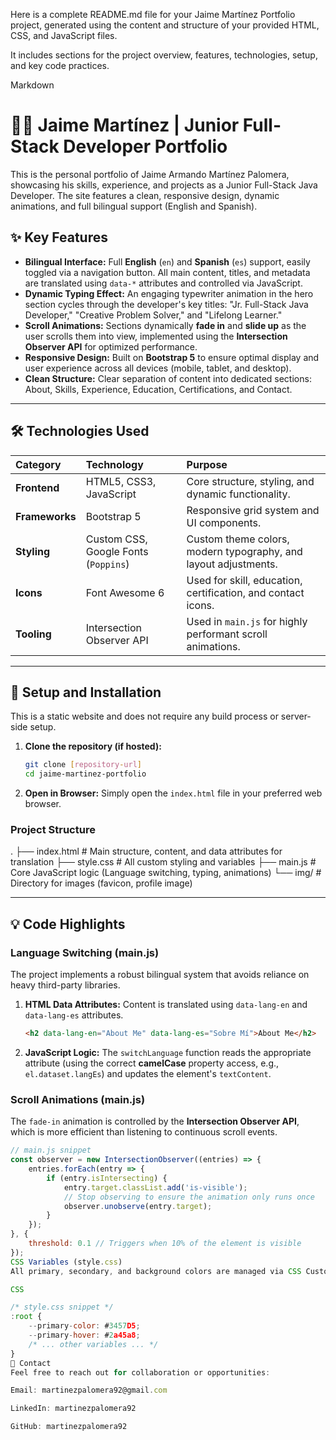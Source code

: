 Here is a complete README.md file for your Jaime Martínez Portfolio project, generated using the content and structure of your provided HTML, CSS, and JavaScript files.

It includes sections for the project overview, features, technologies, setup, and key code practices.

Markdown

# 🧑‍💻 Jaime Martínez | Junior Full-Stack Developer Portfolio

This is the personal portfolio of Jaime Armando Martínez Palomera, showcasing his skills, experience, and projects as a Junior Full-Stack Java Developer. The site features a clean, responsive design, dynamic animations, and full bilingual support (English and Spanish).

## ✨ Key Features

* **Bilingual Interface:** Full **English** (`en`) and **Spanish** (`es`) support, easily toggled via a navigation button. All main content, titles, and metadata are translated using `data-*` attributes and controlled via JavaScript.
* **Dynamic Typing Effect:** An engaging typewriter animation in the hero section cycles through the developer's key titles: "Jr. Full-Stack Java Developer," "Creative Problem Solver," and "Lifelong Learner."
* **Scroll Animations:** Sections dynamically **fade in** and **slide up** as the user scrolls them into view, implemented using the **Intersection Observer API** for optimized performance.
* **Responsive Design:** Built on **Bootstrap 5** to ensure optimal display and user experience across all devices (mobile, tablet, and desktop).
* **Clean Structure:** Clear separation of content into dedicated sections: About, Skills, Experience, Education, Certifications, and Contact.

---

## 🛠️ Technologies Used

| Category | Technology | Purpose |
| :--- | :--- | :--- |
| **Frontend** | HTML5, CSS3, JavaScript | Core structure, styling, and dynamic functionality. |
| **Frameworks** | Bootstrap 5 | Responsive grid system and UI components. |
| **Styling** | Custom CSS, Google Fonts (`Poppins`) | Custom theme colors, modern typography, and layout adjustments. |
| **Icons** | Font Awesome 6 | Used for skill, education, certification, and contact icons. |
| **Tooling** | Intersection Observer API | Used in `main.js` for highly performant scroll animations. |

---

## 🚀 Setup and Installation

This is a static website and does not require any build process or server-side setup.

1.  **Clone the repository (if hosted):**
    ```bash
    git clone [repository-url]
    cd jaime-martinez-portfolio
    ```
2.  **Open in Browser:**
    Simply open the `index.html` file in your preferred web browser.

### Project Structure

. ├── index.html # Main structure, content, and data attributes for translation ├── style.css # All custom styling and variables ├── main.js # Core JavaScript logic (Language switching, typing, animations) └── img/ # Directory for images (favicon, profile image)


---

## 💡 Code Highlights

### Language Switching (main.js)

The project implements a robust bilingual system that avoids reliance on heavy third-party libraries.

1.  **HTML Data Attributes:** Content is translated using `data-lang-en` and `data-lang-es` attributes.
    ```html
    <h2 data-lang-en="About Me" data-lang-es="Sobre Mí">About Me</h2>
    ```
2.  **JavaScript Logic:** The `switchLanguage` function reads the appropriate attribute (using the correct **camelCase** property access, e.g., `el.dataset.langEs`) and updates the element's `textContent`.

### Scroll Animations (main.js)

The `fade-in` animation is controlled by the **Intersection Observer API**, which is more efficient than listening to continuous scroll events.

```javascript
// main.js snippet
const observer = new IntersectionObserver((entries) => {
    entries.forEach(entry => {
        if (entry.isIntersecting) {
            entry.target.classList.add('is-visible');
            // Stop observing to ensure the animation only runs once
            observer.unobserve(entry.target);
        }
    });
}, {
    threshold: 0.1 // Triggers when 10% of the element is visible
});
CSS Variables (style.css)
All primary, secondary, and background colors are managed via CSS Custom Properties (:root), allowing for quick and scalable theme changes.

CSS

/* style.css snippet */
:root {
    --primary-color: #3457D5;
    --primary-hover: #2a45a8;
    /* ... other variables ... */
}
📧 Contact
Feel free to reach out for collaboration or opportunities:

Email: martinezpalomera92@gmail.com

LinkedIn: martinezpalomera92

GitHub: martinezpalomera92